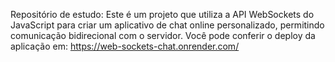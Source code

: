 Repositório de estudo: Este é um projeto que utiliza a API WebSockets do JavaScript para criar um aplicativo de chat online personalizado, permitindo comunicação bidirecional com o servidor. Você pode conferir o deploy da aplicação em: https://web-sockets-chat.onrender.com/
